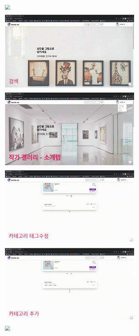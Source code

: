 ![](attachments/01.메인화면.gif)

![](attachments/02.검색(싸트북에%20제대로된거%20있음).gif)

![](attachments/03.작가갤러리_소개탭수정.gif)

![](attachments/04.작가갤러리_그림탭_카테고리_태그수정.gif)

![](attachments/05.작가갤러리_그림탭_카테고리_추가.gif)

![](attachments/06.작가시점_채팅_예약승인.gif)